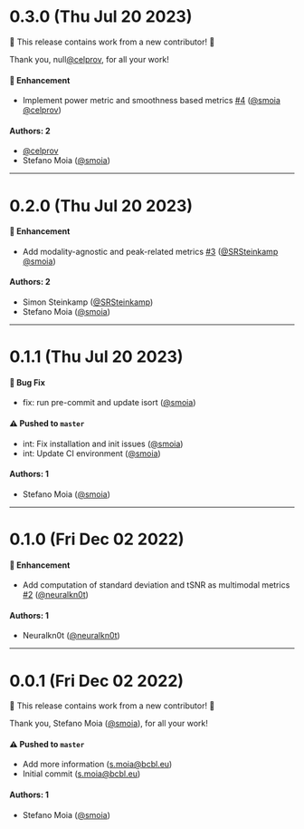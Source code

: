# 0.3.0 (Thu Jul 20 2023)

:tada: This release contains work from a new contributor! :tada:

Thank you, null[@celprov](https://github.com/celprov), for all your work!

#### 🚀 Enhancement

- Implement power metric and smoothness based metrics [#4](https://github.com/physiopy/physioqc/pull/4) ([@smoia](https://github.com/smoia) [@celprov](https://github.com/celprov))

#### Authors: 2

- [@celprov](https://github.com/celprov)
- Stefano Moia ([@smoia](https://github.com/smoia))

---

# 0.2.0 (Thu Jul 20 2023)

#### 🚀 Enhancement

- Add modality-agnostic and peak-related metrics [#3](https://github.com/physiopy/physioqc/pull/3) ([@SRSteinkamp](https://github.com/SRSteinkamp) [@smoia](https://github.com/smoia))

#### Authors: 2

- Simon Steinkamp ([@SRSteinkamp](https://github.com/SRSteinkamp))
- Stefano Moia ([@smoia](https://github.com/smoia))

---

# 0.1.1 (Thu Jul 20 2023)

#### 🐛 Bug Fix

- fix: run pre-commit and update isort ([@smoia](https://github.com/smoia))

#### ⚠️ Pushed to `master`

- int: Fix installation and init issues ([@smoia](https://github.com/smoia))
- int: Update CI environment ([@smoia](https://github.com/smoia))

#### Authors: 1

- Stefano Moia ([@smoia](https://github.com/smoia))

---

# 0.1.0 (Fri Dec 02 2022)

#### 🚀 Enhancement

- Add computation of standard deviation and tSNR as multimodal metrics [#2](https://github.com/physiopy/physioqc/pull/2) ([@neuralkn0t](https://github.com/neuralkn0t))

#### Authors: 1

- Neuralkn0t ([@neuralkn0t](https://github.com/neuralkn0t))

---

# 0.0.1 (Fri Dec 02 2022)

:tada: This release contains work from a new contributor! :tada:

Thank you, Stefano Moia ([@smoia](https://github.com/smoia)), for all your work!

#### ⚠️ Pushed to `master`

- Add more information (s.moia@bcbl.eu)
- Initial commit (s.moia@bcbl.eu)

#### Authors: 1

- Stefano Moia ([@smoia](https://github.com/smoia))
